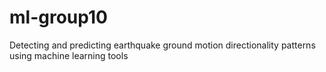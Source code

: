 # ml-group10
Detecting and predicting earthquake ground motion directionality patterns using machine learning tools
